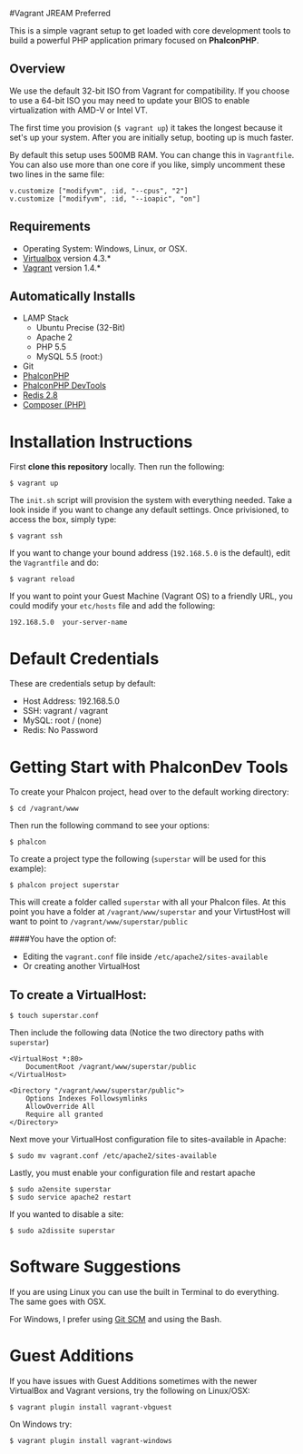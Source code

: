 #Vagrant JREAM Preferred

This is a simple vagrant setup to get loaded with core development tools
to build a powerful PHP application primary focused on **PhalconPHP**.


## Overview

We use the default 32-bit ISO from Vagrant for compatibility.
If you choose to use a 64-bit ISO you may need to update your BIOS to enable virtualization with AMD-V or Intel VT.

The first time you provision (`$ vagrant up`) it takes the longest because it set's up your system. After you are
initially setup, booting up is much faster.

By default this setup uses 500MB RAM. You can change this in `Vagrantfile`. You can also
use more than one core if you like, simply uncomment these two lines in the same file:

    v.customize ["modifyvm", :id, "--cpus", "2"]
    v.customize ["modifyvm", :id, "--ioapic", "on"]

## Requirements

- Operating System: Windows, Linux, or OSX.
- [Virtualbox](https://www.virtualbox.org) version 4.3.*
- [Vagrant](http://www.vagrantup.com) version 1.4.*

## Automatically Installs

- LAMP Stack
  - Ubuntu Precise (32-Bit)
  - Apache 2
  - PHP 5.5
  - MySQL 5.5 (root:<none>)
- Git
- [PhalconPHP](http://phalconphp.com/en/)
- [PhalconPHP DevTools](https://github.com/phalcon/phalcon-devtools)
- [Redis 2.8](http://redis.io/)
- [Composer (PHP)](https://getcomposer.org)

# Installation Instructions

First **clone this repository** locally. Then run the following:

    $ vagrant up

The `init.sh` script will provision the system with everything needed. Take a look
inside if you want to change any default settings. Once privisioned, to access the box, simply type:

    $ vagrant ssh

If you want to change your bound address (`192.168.5.0` is the default), edit the `Vagrantfile` and do:

    $ vagrant reload

If you want to point your Guest Machine (Vagrant OS) to a friendly URL, you could modify your `etc/hosts` file and add the following:

    192.168.5.0  your-server-name


# Default Credentials

These are credentials setup by default:

- Host Address: 192.168.5.0
- SSH: vagrant / vagrant
- MySQL: root / (none)
- Redis: No Password

# Getting Start with PhalconDev Tools

To create your Phalcon project, head over to the default working directory:

    $ cd /vagrant/www

Then run the following command to see your options:

    $ phalcon

To create a project type the following (`superstar` will be used for this example):

    $ phalcon project superstar

This will create a folder called `superstar` with all your Phalcon files. At this
point you have a folder at `/vagrant/www/superstar` and your VirtustHost will want
to point to `/vagrant/www/superstar/public`

####You have the option of:
- Editing the `vagrant.conf` file inside `/etc/apache2/sites-available`
- Or creating another VirtualHost

## To create a VirtualHost:

    $ touch superstar.conf

Then include the following data (Notice the two directory paths with `superstar`)

    <VirtualHost *:80>
        DocumentRoot /vagrant/www/superstar/public
    </VirtualHost>

    <Directory "/vagrant/www/superstar/public">
        Options Indexes Followsymlinks
        AllowOverride All
        Require all granted
    </Directory>

Next move your VirtualHost configuration file to sites-available in Apache:

    $ sudo mv vagrant.conf /etc/apache2/sites-available

Lastly, you must enable your configuration file and restart apache

    $ sudo a2ensite superstar
    $ sudo service apache2 restart

If you wanted to disable a site:

    $ sudo a2dissite superstar

# Software Suggestions

If you are using Linux you can use the built in Terminal to do everything.
The same goes with OSX.

For Windows, I prefer using [Git SCM](http://git-scm.com/) and using the Bash.

# Guest Additions

If you have issues with Guest Additions sometimes with the newer VirtualBox and Vagrant versions, try the following on Linux/OSX:

    $ vagrant plugin install vagrant-vbguest

On Windows try:

    $ vagrant plugin install vagrant-windows
